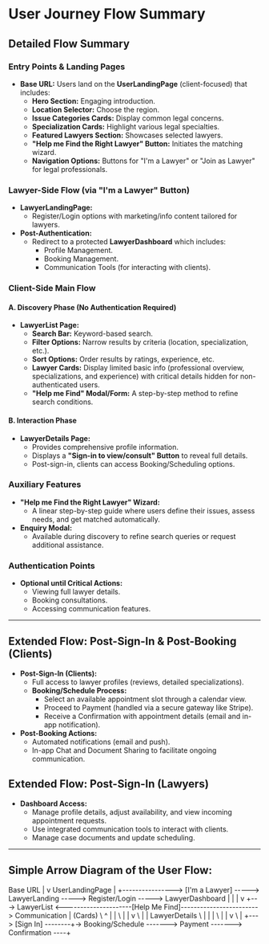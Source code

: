 # User Journey Flow Summary

## Detailed Flow Summary

### Entry Points & Landing Pages
- **Base URL:** Users land on the **UserLandingPage** (client-focused) that includes:
  - **Hero Section:** Engaging introduction.
  - **Location Selector:** Choose the region.
  - **Issue Categories Cards:** Display common legal concerns.
  - **Specialization Cards:** Highlight various legal specialties.
  - **Featured Lawyers Section:** Showcases selected lawyers.
  - **"Help me Find the Right Lawyer" Button:** Initiates the matching wizard.
  - **Navigation Options:** Buttons for "I'm a Lawyer" or "Join as Lawyer" for legal professionals.

### Lawyer-Side Flow (via "I'm a Lawyer" Button)
- **LawyerLandingPage:**
  - Register/Login options with marketing/info content tailored for lawyers.
- **Post-Authentication:**
  - Redirect to a protected **LawyerDashboard** which includes:
    - Profile Management.
    - Booking Management.
    - Communication Tools (for interacting with clients).

### Client-Side Main Flow

#### A. Discovery Phase (No Authentication Required)
- **LawyerList Page:**
  - **Search Bar:** Keyword-based search.
  - **Filter Options:** Narrow results by criteria (location, specialization, etc.).
  - **Sort Options:** Order results by ratings, experience, etc.
  - **Lawyer Cards:** Display limited basic info (professional overview, specializations, and experience) with critical details hidden for non-authenticated users.
  - **"Help me Find" Modal/Form:** A step-by-step method to refine search conditions.

#### B. Interaction Phase
- **LawyerDetails Page:**
  - Provides comprehensive profile information.
  - Displays a **"Sign-in to view/consult" Button** to reveal full details.
  - Post-sign-in, clients can access Booking/Scheduling options.

### Auxiliary Features
- **"Help me Find the Right Lawyer" Wizard:**  
  - A linear step-by-step guide where users define their issues, assess needs, and get matched automatically.
- **Enquiry Modal:**  
  - Available during discovery to refine search queries or request additional assistance.

### Authentication Points
- **Optional until Critical Actions:**  
  - Viewing full lawyer details.
  - Booking consultations.
  - Accessing communication features.

---

## Extended Flow: Post-Sign-In & Post-Booking (Clients)
- **Post-Sign-In (Clients):**
  - Full access to lawyer profiles (reviews, detailed specializations).
  - **Booking/Schedule Process:**
    - Select an available appointment slot through a calendar view.
    - Proceed to Payment (handled via a secure gateway like Stripe).
    - Receive a Confirmation with appointment details (email and in-app notification).
- **Post-Booking Actions:**
  - Automated notifications (email and push).
  - In-app Chat and Document Sharing to facilitate ongoing communication.

## Extended Flow: Post-Sign-In (Lawyers)
- **Dashboard Access:**
  - Manage profile details, adjust availability, and view incoming appointment requests.
  - Use integrated communication tools to interact with clients.
  - Manage case documents and update scheduling.

---

## Simple Arrow Diagram of the User Flow:

Base URL
    |
    v
UserLandingPage
    |
    +----------------> [I'm a Lawyer] -----> LawyerLanding -----> Register/Login -----> LawyerDashboard
    |                                                                                        |
    |                                                                                        v
    +---> LawyerList <---------------------[Help Me Find]------------------------> Communication
    |      (Cards)    \                                                                      ^
    |         |        \                                                                     |
    |         v         \                                                                    |
    |    LawyerDetails   \                                                                  |
    |         |           \                                                                 |
    |         v            \                                                                |
    +---> [Sign In] --------+-> Booking/Schedule -------> Payment -------> Confirmation ----+
